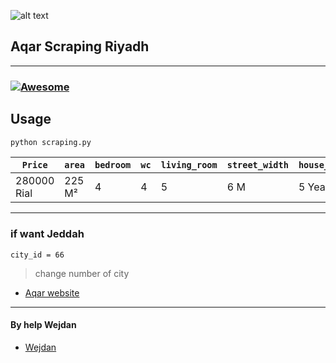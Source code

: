 
![alt text](https://aqd.com.sa/wp-content/uploads/2020/10/aqar-logo-300x300.png)

## Aqar Scraping Riyadh
---

###  [![Awesome](https://cdn.jsdelivr.net/gh/sindresorhus/awesome@d7305f38d29fed78fa85652e3a63e154dd8e8829/media/badge.svg)](https://github.com/sindresorhus/awesome#readme)

## Usage

```bash
python scraping.py
```
`Price` | `area` | `bedroom` |`wc` | `living_room` | `street_width` | `house_age` | `last_update` | `direction` | `ketchen` | `latitude` | `longitude` 
--- | --- | --- | --- | --- | --- | --- | --- | --- | --- | --- | ---
280000 Rial| 225 M² | 4 | 4 | 5 | 6 M | 5 Years | 1659410139 | nun | False or True | 24.855249 | 24.855232

---
### if want Jeddah 
```
city_id = 66
```
> change number of city 
- [Aqar website](https://sa.aqar.fm)
---
#### By help Wejdan
- [Wejdan](https://t.me/doublyou)
